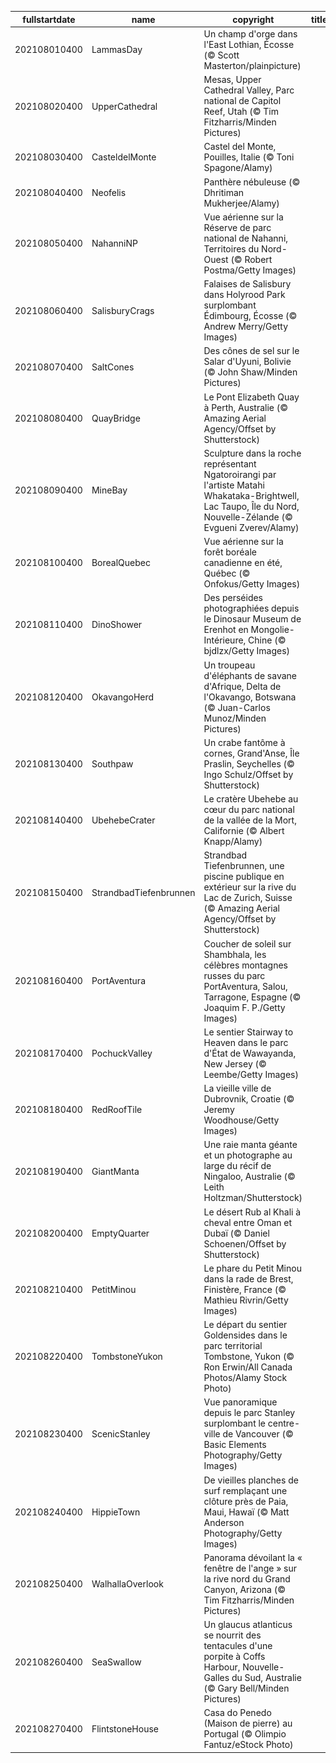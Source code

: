 |fullstartdate|name|copyright|title|image|
|--|--|--|--|--|
202108010400|LammasDay|Un champ d'orge dans l'East Lothian, Écosse (© Scott Masterton/plainpicture)||![](/fr-CA/2021/08/202108010400LammasDay.jpg)|
202108020400|UpperCathedral|Mesas, Upper Cathedral Valley, Parc national de Capitol Reef, Utah (© Tim Fitzharris/Minden Pictures)||![](/fr-CA/2021/08/202108020400UpperCathedral.jpg)|
202108030400|CasteldelMonte|Castel del Monte, Pouilles, Italie (© Toni Spagone/Alamy)||![](/fr-CA/2021/08/202108030400CasteldelMonte.jpg)|
202108040400|Neofelis|Panthère nébuleuse (© Dhritiman Mukherjee/Alamy)||![](/fr-CA/2021/08/202108040400Neofelis.jpg)|
202108050400|NahanniNP|Vue aérienne sur la Réserve de parc national de Nahanni, Territoires du Nord-Ouest (© Robert Postma/Getty Images)||![](/fr-CA/2021/08/202108050400NahanniNP.jpg)|
202108060400|SalisburyCrags|Falaises de Salisbury dans Holyrood Park surplombant Édimbourg, Écosse (© Andrew Merry/Getty Images)||![](/fr-CA/2021/08/202108060400SalisburyCrags.jpg)|
202108070400|SaltCones|Des cônes de sel sur le Salar d'Uyuni, Bolivie (© John Shaw/Minden Pictures)||![](/fr-CA/2021/08/202108070400SaltCones.jpg)|
202108080400|QuayBridge|Le Pont Elizabeth Quay à Perth, Australie (© Amazing Aerial Agency/Offset by Shutterstock)||![](/fr-CA/2021/08/202108080400QuayBridge.jpg)|
202108090400|MineBay|Sculpture dans la roche représentant Ngatoroirangi par l'artiste Matahi Whakataka-Brightwell, Lac Taupo, Île du Nord, Nouvelle-Zélande (© Evgueni Zverev/Alamy)||![](/fr-CA/2021/08/202108090400MineBay.jpg)|
202108100400|BorealQuebec|Vue aérienne sur la forêt boréale canadienne en été, Québec (© Onfokus/Getty Images)||![](/fr-CA/2021/08/202108100400BorealQuebec.jpg)|
202108110400|DinoShower|Des perséides photographiées depuis le Dinosaur Museum de Erenhot en Mongolie-Intérieure, Chine (© bjdlzx/Getty Images)||![](/fr-CA/2021/08/202108110400DinoShower.jpg)|
202108120400|OkavangoHerd|Un troupeau d'éléphants de savane d'Afrique, Delta de l'Okavango, Botswana (© Juan-Carlos Munoz/Minden Pictures)||![](/fr-CA/2021/08/202108120400OkavangoHerd.jpg)|
202108130400|Southpaw|Un crabe fantôme à cornes, Grand'Anse, Île Praslin, Seychelles (© Ingo Schulz/Offset by Shutterstock)||![](/fr-CA/2021/08/202108130400Southpaw.jpg)|
202108140400|UbehebeCrater|Le cratère Ubehebe au cœur du parc national de la vallée de la Mort, Californie (© Albert Knapp/Alamy)||![](/fr-CA/2021/08/202108140400UbehebeCrater.jpg)|
202108150400|StrandbadTiefenbrunnen|Strandbad Tiefenbrunnen, une piscine publique en extérieur sur la rive du Lac de Zurich, Suisse (© Amazing Aerial Agency/Offset by Shutterstock)||![](/fr-CA/2021/08/202108150400StrandbadTiefenbrunnen.jpg)|
202108160400|PortAventura|Coucher de soleil sur Shambhala, les célèbres montagnes russes du parc PortAventura, Salou, Tarragone, Espagne (© Joaquim F. P./Getty Images)||![](/fr-CA/2021/08/202108160400PortAventura.jpg)|
202108170400|PochuckValley|Le sentier Stairway to Heaven dans le parc d'État de Wawayanda, New Jersey (© Leembe/Getty Images)||![](/fr-CA/2021/08/202108170400PochuckValley.jpg)|
202108180400|RedRoofTile|La vieille ville de Dubrovnik, Croatie (© Jeremy Woodhouse/Getty Images)||![](/fr-CA/2021/08/202108180400RedRoofTile.jpg)|
202108190400|GiantManta|Une raie manta géante et un photographe au large du récif de Ningaloo, Australie (© Leith Holtzman/Shutterstock)||![](/fr-CA/2021/08/202108190400GiantManta.jpg)|
202108200400|EmptyQuarter|Le désert Rub al Khali à cheval entre Oman et Dubaï (© Daniel Schoenen/Offset by Shutterstock)||![](/fr-CA/2021/08/202108200400EmptyQuarter.jpg)|
202108210400|PetitMinou|Le phare du Petit Minou dans la rade de Brest, Finistère, France (© Mathieu Rivrin/Getty Images)||![](/fr-CA/2021/08/202108210400PetitMinou.jpg)|
202108220400|TombstoneYukon|Le départ du sentier Goldensides dans le parc territorial Tombstone, Yukon (© Ron Erwin/All Canada Photos/Alamy Stock Photo)||![](/fr-CA/2021/08/202108220400TombstoneYukon.jpg)|
202108230400|ScenicStanley|Vue panoramique depuis le parc Stanley surplombant le centre-ville de Vancouver (© Basic Elements Photography/Getty Images)||![](/fr-CA/2021/08/202108230400ScenicStanley.jpg)|
202108240400|HippieTown|De vieilles planches de surf remplaçant une clôture près de Paia, Maui, Hawaï (© Matt Anderson Photography/Getty Images)||![](/fr-CA/2021/08/202108240400HippieTown.jpg)|
202108250400|WalhallaOverlook|Panorama dévoilant la « fenêtre de l'ange » sur la rive nord du Grand Canyon, Arizona (© Tim Fitzharris/Minden Pictures)||![](/fr-CA/2021/08/202108250400WalhallaOverlook.jpg)|
202108260400|SeaSwallow|Un glaucus atlanticus se nourrit des tentacules d'une porpite à Coffs Harbour, Nouvelle-Galles du Sud, Australie (© Gary Bell/Minden Pictures)||![](/fr-CA/2021/08/202108260400SeaSwallow.jpg)|
202108270400|FlintstoneHouse|Casa do Penedo (Maison de pierre) au Portugal (© Olimpio Fantuz/eStock Photo)||![](/fr-CA/2021/08/202108270400FlintstoneHouse.jpg)|
